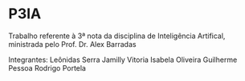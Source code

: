 # P3IA
Trabalho referente à 3ª nota da disciplina de Inteligência Artifical, ministrada pelo Prof. Dr. Alex Barradas

Integrantes:
Leônidas Serra
Jamilly Vitoria
Isabela Oliveira
Guilherme Pessoa
Rodrigo Portela
